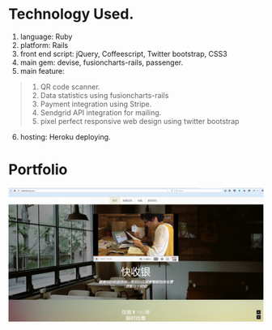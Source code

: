 # Technology Used.

1. language: Ruby
2. platform: Rails
3. front end script: jQuery, Coffeescript, Twitter bootstrap, CSS3
4. main gem: devise, fusioncharts-rails, passenger.
5. main feature: 
>1. QR code scanner.
>2. Data statistics using fusioncharts-rails
>3. Payment integration using Stripe.
>4. Sendgrid API integration for mailing.
>5. pixel perfect responsive web design using twitter bootstrap

6. hosting: Heroku deploying.

# Portfolio
<img src="kaidianshenqi1.png" />
<img src="kaidianshenqi2.png />

